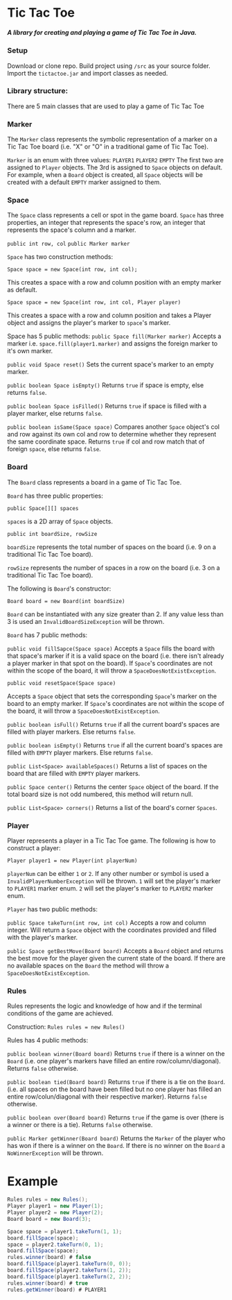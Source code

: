 # Tic Tac Toe
##### A library for creating and playing a game of Tic Tac Toe in Java.

### Setup

Download or clone repo. Build project using ```/src``` as your source folder. Import the ```tictactoe.jar``` and import classes as needed.

### Library structure:
There are 5 main classes that are used to play a game of Tic Tac Toe
### Marker
The ```Marker``` class represents the symbolic representation of a marker on a Tic Tac Toe board (i.e. "X" or "O" in a traditional game of Tic Tac Toe).

```Marker``` is an enum with three values:
```PLAYER1```
```PLAYER2```
```EMPTY```
The first two are assigned to ```Player``` objects. The 3rd is assigned to ```Space``` objects on default. For example, when a ```Board``` object is created, all ```Space``` objects will be created with a default ```EMPTY``` marker assigned to them.

### Space
The ```Space``` class represents a cell or spot in the game board.
```Space``` has three properties, an integer that represents the space's row, an integer that represents the space's column and a marker.

```public int row, col```
```public Marker marker```

```Space``` has two construction methods:

```Space space = new Space(int row, int col);```

This creates a space with a row and column position with an empty marker as default.

```Space space = new Space(int row, int col, Player player)```

This creates a space with a row and column position and takes a Player object and assigns the player's marker to ```space```'s marker.

Space has 5 public methods:
```public Space fill(Marker marker)```
Accepts a marker i.e. ```space.fill(player1.marker)``` and assigns the foreign marker to it's own marker.

```public void Space reset()```
Sets the current space's marker to an empty marker.

```public boolean Space isEmpty()```
Returns ```true``` if space is empty, else returns ```false```.

```public boolean Space isFilled()```
Returns ```true``` if space is filled with a player marker, else returns ```false```.

```public boolean isSame(Space space)```
Compares another ```Space``` object's col and row against its own col and row to determine whether they represent the same coordinate space. Returns ```true``` if col and row match that of foreign ```space```, else returns ```false```.
### Board
The ```Board``` class represents a board in a game of Tic Tac Toe.

```Board``` has three public properties:

```public Space[][] spaces```

```spaces``` is a 2D array of ```Space``` objects.

```public int boardSize, rowSize```

```boardSize``` represents the total number of spaces on the board (i.e. 9 on a traditional Tic Tac Toe board).

```rowSize``` represents the number of spaces in a row on the board (i.e. 3 on a traditional Tic Tac Toe board).

The following is ```Board```'s constructor:

```Board board = new Board(int boardSize)```

```Board``` can be instantiated with any size greater than 2. If any value less than 3 is used an ```InvalidBoardSizeException``` will be thrown.

```Board``` has 7 public methods:

```public void fillSapce(Space space)```
Accepts a ```Space``` fills the board with that space's marker if it is a valid space on the board (i.e. there isn't already a player marker in that spot on the board). If ```Space```'s coordinates are not within the scope of the board, it will throw a ```SpaceDoesNotExistException```.

```public void resetSpace(Space space)```

Accepts a ```Space``` object that sets the corresponding ```Space```'s marker on the board to an empty marker. If ```Space```'s coordinates are not within the scope of the board, it will throw a ```SpaceDoesNotExistException```.

```public boolean isFull()```
Returns ```true``` if all the current board's spaces are filled with player markers. Else returns ```false```.

```public boolean isEmpty()```
Returns ```true``` if all the current board's spaces are filled with ```EMPTY``` player markers. Else returns ```false```.

```public List<Space> availableSpaces()```
Returns a list of spaces on the board that are filled with ```EMPTY``` player markers.

```public Space center()```
Returns the center ```Space``` object of the board. If the total board size is not odd numbered, this method will return null.

```public List<Space> corners()```
Returns a list of the board's corner ```Spaces```.

### Player
Player represents a player in a Tic Tac Toe game.
The following is how to construct a player:

```Player player1 = new Player(int playerNum)```

```playerNum``` can be either ```1``` or ```2```. If any other number or symbol is used a ```InvalidPlayerNumberException``` will be thrown.
```1``` will set the player's marker to ```PLAYER1``` marker enum. ```2``` will set the player's marker to ```PLAYER2``` marker enum.

```Player``` has two public methods:

```public Space takeTurn(int row, int col)```
Accepts a row and column integer. Will return a ```Space``` object with the coordinates provided and filled with the player's marker.

```public Space getBestMove(Board board)```
Accepts a ```Board``` object and returns the best move for the player given the current state of the board. If there are no available spaces on the ```Board``` the method will throw a ```SpaceDoesNotExistException```.

### Rules
Rules represents the logic and knowledge of how and if the terminal conditions of the game are achieved.

Construction:
```Rules rules = new Rules()```

Rules has 4 public methods:

```public boolean winner(Board board)```
Returns ```true``` if there is a winner on the ```Board``` (i.e. one player's markers have filled an entire row/column/diagonal). Returns ```false``` otherwise.

```public boolean tied(Board board)```
Returns ```true``` if there is a tie on the ```Board```. (i.e. all spaces on the board have been filled but no one player has filled an entire row/colun/diagonal with their respective marker). Returns ```false``` otherwise.

```public boolean over(Board board)```
Returns ```true``` if the game is over (there is a winner or there is a tie). Returns ```false``` otherwise.

```public Marker getWinner(Board board)```
Returns the ```Marker``` of the player who has won if there is a winner on the ```Board```. If there is no winner on the ```Board``` a ```NoWinnerException``` will be thrown.

# Example

```java
Rules rules = new Rules();
Player player1 = new Player(1);
Player player2 = new Player(2);
Board board = new Board(3);

Space space = player1.takeTurn(1, 1);
board.fillSpace(space);
space = player2.takeTurn(0, 1);
board.fillSpace(space);
rules.winner(board) # false
board.fillSpace(player1.takeTurn(0, 0));
board.fillSpace(player2.takeTurn(1, 2));
board.fillSpace(player1.takeTurn(2, 2));
rules.winner(board) # true
rules.getWinner(board) # PLAYER1
```
